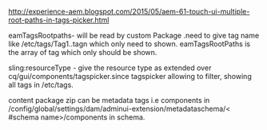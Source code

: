 
http://experience-aem.blogspot.com/2015/05/aem-61-touch-ui-multiple-root-paths-in-tags-picker.html


eamTagsRootpaths- will be read by custom Package .need to give tag name like /etc/tags/Tag1..tagn which only need to
shown. eamTagsRootPaths is the array of tag which only should be shown.

sling:resourceType - give the resource type as extended over cq/gui/components/tagspicker.since tagspicker allowing
to filter, showing all tags in /etc/tags.

content package zip can be metadata tags i.e components in  /config/global/settings/dam/adminui-extension/metadataschema/< #schema name>/components in schema.

 
